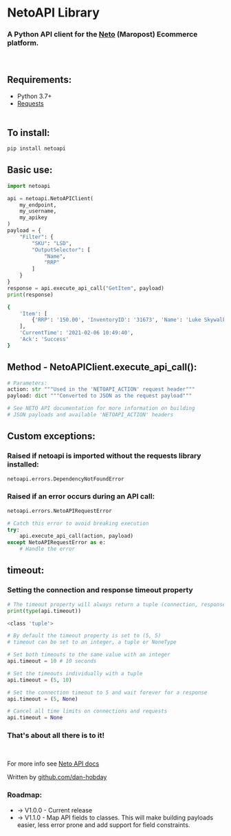 # NetoAPI Library
### A Python API client for the <a href="https://www.netohq.com/" target="_blank">Neto</a> (Maropost) Ecommerce platform.
</br>

## Requirements:
* Python 3.7+
* <a href="https://pypi.org/project/requests/">Requests</a>
<br><br>
## To install:
```bash
pip install netoapi
```

## Basic use:
``` python
import netoapi

api = netoapi.NetoAPIClient(
    my_endpoint,
    my_username,
    my_apikey
)
payload = {
    "Filter": {
        "SKU": "LSD",
        "OutputSelector": [
            "Name",
            "RRP"
        ] 
    }
}
response = api.execute_api_call("GetItem", payload)
print(response)
```
``` bash
{
    'Item': [
        {'RRP': '150.00', 'InventoryID': '31673', 'Name': 'Luke Skywalker Doll', 'SKU': 'LSD'}
    ],
    'CurrentTime': '2021-02-06 10:49:40',
    'Ack': 'Success'
}
```

## Method - NetoAPIClient.execute_api_call():
``` python
# Parameters:
action: str """Used in the 'NETOAPI_ACTION' request header"""
payload: dict """Converted to JSON as the request payload"""

# See NETO API documentation for more information on building
# JSON payloads and available 'NETOAPI_ACTION' headers
```

## Custom exceptions:
### Raised if netoapi is imported without the requests library installed:
``` python
netoapi.errors.DependencyNotFoundError
```

### Raised if an error occurs during an API call:
``` python
netoapi.errors.NetoAPIRequestError

# Catch this error to avoid breaking execution
try:
    api.execute_api_call(action, payload)
except NetoAPIRequestError as e:
    # Handle the error
```

## timeout:
### Setting the connection and response timeout property
``` python
# The timeout property will always return a tuple (connection, response)
print(type(api.timeout))
```
``` bash
<class 'tuple'>
```
``` python
# By default the timeout property is set to (5, 5)
# timeout can be set to an integer, a tuple or NoneType

# Set both timeouts to the same value with an integer
api.timeout = 10 # 10 seconds

# Set the timeouts individually with a tuple
api.timeout = (5, 10)

# Set the connection timeout to 5 and wait forever for a response
api.timeout = (5, None)

# Cancel all time limits on connections and requests
api.timeout = None
```

### That's about all there is to it!
</br>

For more info see <a href="https://developers.maropost.com/documentation/engineers/api-documentation" target="_blank">Neto API docs</a>

Written by <a href="https://github.com/dan-hobday" target="_blank">github.com/dan-hobday</a>

### Roadmap:
* -> V1.0.0 - Current release
* -> V1.1.0 - Map API fields to classes. This will make building payloads easier, less error prone and add support for field constraints.
